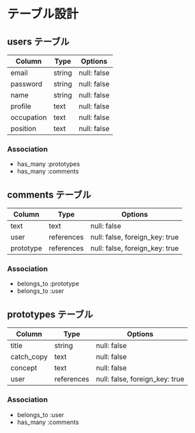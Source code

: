 # テーブル設計

## users テーブル

| Column     | Type   | Options     |
| ---------- | ------ | ----------- |
| email      | string | null: false |
| password   | string | null: false |
| name       | string | null: false |
| profile    | text   | null: false |
| occupation | text   | null: false |
| position   | text   | null: false |

### Association

- has_many :prototypes
- has_many :comments


## comments テーブル

| Column    | Type         | Options                        |
| --------- | ------------ | ------------------------------ |
| text      | text         | null: false                    |
| user      | references   | null: false, foreign_key: true | 
| prototype | references   | null: false, foreign_key: true |

### Association

- belongs_to :prototype
- belongs_to :user


## prototypes テーブル

| Column     | Type       | Options                        |
| ---------- | ---------- | ------------------------------ |
| title      | string     | null: false                    |
| catch_copy | text       | null: false                    |
| concept    | text       | null: false                    |
| user       | references | null: false, foreign_key: true | 

### Association

- belongs_to :user
- has_many :comments